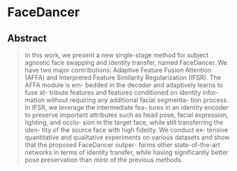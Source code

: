 # FaceDancer
## Abstract
>In this work, we present a new single-stage method for
>subject agnostic face swapping and identity transfer, named
>FaceDancer. We have two major contributions: Adaptive
>Feature Fusion Attention (AFFA) and Interpreted Feature
>Similarity Regularization (IFSR). The AFFA module is em-
>bedded in the decoder and adaptively learns to fuse at-
>tribute features and features conditioned on identity infor-
>mation without requiring any additional facial segmenta-
>tion process. In IFSR, we leverage the intermediate fea-
>tures in an identity encoder to preserve important attributes
>such as head pose, facial expression, lighting, and occlu-
>sion in the target face, while still transferring the iden-
>tity of the source face with high fidelity. We conduct ex-
>tensive quantitative and qualitative experiments on various
>datasets and show that the proposed FaceDancer outper-
>forms other state-of-the-art networks in terms of identity
>transfer, while having significantly better pose preservation
>than most of the previous methods.
